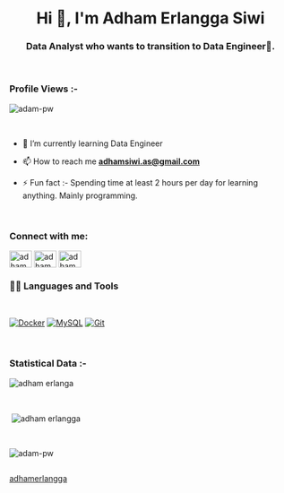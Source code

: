 <h1 align="center">Hi 👋, I'm Adham Erlangga Siwi</h1>
<h3 align="center">Data Analyst who wants to transition to Data Engineer🌟.</h3>

<br>

<p align="right"> <h3>Profile Views :-</h3> <img src="https://komarev.com/ghpvc/?username=adhamerlangga&label=Profile%20views&color=0e75b6&style=flat"
    alt="adam-pw" /> 
  </p>

<br>



- 🌱 I’m currently learning Data Engineer

- 📫 How to reach me **adhamsiwi.as@gmail.com**

- ⚡ Fun fact :- Spending time at least 2 hours per day for learning anything. Mainly programming.

<br>

<h3 align="left">Connect with me:</h3>
<p align="left">
  <a href="https://www.linkedin.com/in/adham-erlangga/" target="blank"><img align="center"
      src="https://raw.githubusercontent.com/rahuldkjain/github-profile-readme-generator/master/src/images/icons/Social/linked-in-alt.svg"
      alt="adham erlangga's linkedin" height="30" width="40" /></a>
  <a href="https://instagram.com/adhamerlangga" target="blank"><img align="center"
      src="https://raw.githubusercontent.com/rahuldkjain/github-profile-readme-generator/master/src/images/icons/Social/instagram.svg"
      alt="adham erlangga's instagram" height="30" width="40" /></a>
  <a href="https://www.hackerrank.com/adhamsiwi_as?hr_r=1" target="blank"><img align="center"
      src="https://raw.githubusercontent.com/rahuldkjain/github-profile-readme-generator/master/src/images/icons/Social/hackerrank.svg"
      alt="adham erlangga's Hackerrank" height="30" width="40" /></a>
</p>

### 👨‍💻 Languages and Tools
<br />


[![Docker](https://img.shields.io/badge/-Docker-black?style=flat&logo=docker&link=https://github.com/adhamerlangga)](https://github.com/adhamerlangga) 
[![MySQL](https://img.shields.io/badge/-MySQL-black?style=flat&logo=mysql&link=https://github.com/adhamerlangga)](https://github.com/adhamerlangga)
[![Git](https://img.shields.io/badge/-Git-black?style=flat&logo=git&link=https://github.com/adhamerlangga)](https://github.com/adhamerlangga) 



<br>

<h3>Statistical Data :-</h3>
<p><img align="center"
    src="https://github-readme-stats.vercel.app/api/top-langs?username=adhamerlangga&show_icons=true&locale=en&bg_color=0d1117&text_color=ffffff&layout=compact"
    alt="adham erlanga" 
    bg_color=#808080/></p>

<br>

<p>&nbsp;<img align="center" src="https://github-readme-stats.vercel.app/api?username=adhamerlangga&show_icons=true&locale=en&bg_color=0d1117&text_color=ffffff&repo=convoychat"
    alt="adham erlangga" /></p>

<br>

<p><img align="center" src="https://github-readme-streak-stats.herokuapp.com/?user=Adam-pw&theme=dark&background=0d1117&date_format=M%20j%5B%2C%20Y%5D" alt="adam-pw" /></p>
      
<p align="left"> <a href="https://twitter.com/" target="blank"><img
      src="https://img.shields.io/twitter/follow/?logo=twitter&style=for-the-badge" alt="" /></a> </p>

[adhamerlangga](https://github.com/adhamerlangga)
